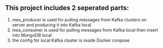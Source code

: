 ## This project includes 2 seperated parts:
1. mes_producer is used for pulling messages from Kafka clusters on server and producing it into Kafka local
2. mes_consumer is used for pulling messages from Kafka local then insert into MongoDB local
3. the config for local Kafka cluster is inside Docker conpose

